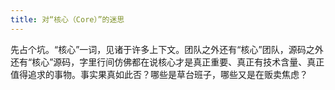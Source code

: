 ```yaml
---
title: 对“核心（Core）”的迷思
---
```


先占个坑。“核心”一词，见诸于许多上下文。团队之外还有“核心”团队，源码之外还有“核心”源码，字里行间仿佛都在说核心才是真正重要、真正有技术含量、真正值得追求的事物。事实果真如此否？哪些是草台班子，哪些又是在贩卖焦虑？
